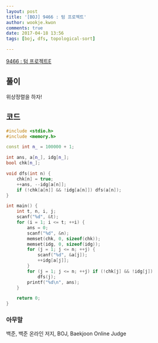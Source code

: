 ```yaml
---
layout: post
title: '[BOJ] 9466 : 텀 프로젝트'
author: wookje.kwon
comments: true
date: 2017-04-18 13:56
tags: [boj, dfs, topological-sort]

---
```


[9466 : 텀 프로젝트E](https://www.acmicpc.net/problem/9466)

## 풀이

위상정렬을 하자!

## 코드

```cpp
#include <stdio.h>
#include <memory.h>

const int n_ = 100000 + 1;

int ans, a[n_], idg[n_];
bool chk[n_];

void dfs(int n) {
	chk[n] = true;
	++ans, --idg[a[n]];
	if (!chk[a[n]] && !idg[a[n]]) dfs(a[n]);
}

int main() {
	int t, n, i, j;
	scanf("%d", &t);
	for (i = 1; i <= t; ++i) {
		ans = 0;
		scanf("%d", &n);
		memset(chk, 0, sizeof(chk));
		memset(idg, 0, sizeof(idg));
		for (j = 1; j <= n; ++j) {
			scanf("%d", &a[j]);
			++idg[a[j]];
		}
		for (j = 1; j <= n; ++j) if (!chk[j] && !idg[j])
			dfs(j);
		printf("%d\n", ans);
	}

	return 0;
}
```

### 아무말  
백준, 백준 온라인 저지, BOJ, Baekjoon Online Judge